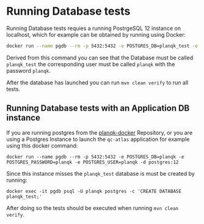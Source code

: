 # Running Database tests

Running Database tests requies a running PostrgeSQL 12 instance on localhost, which for example can be obtained by running using Docker:
```bash
docker run --name pgdb --rm -p 5432:5432 -e POSTGRES_DB=planqk_test -e POSTGRES_PASSWORD=planqk -e POSTGRES_USER=planqk -d postgres:12
```

Derived from this command you can see that the Database must be called `planqk_test` the corresponding user must be called `planqk` with the password `planqk`.

After the database has launched you can run `mvn clean verify` to run all tests.

## Running Database tests with an Application DB instance

If you are running postgres from the [planqk-docker](https://github.com/PlanQK/planqk-docker) Repository, or you are using a Postgres Instance to launch the `qc-atlas` application for example using this docker command: 
```
docker run --name pgdb --rm -p 5432:5432 -e POSTGRES_DB=planqk -e POSTGRES_PASSWORD=planqk -e POSTGRES_USER=planqk -d postgres:12
```

Since this instance misses the `planqk_test` database is must be created by running:
```
docker exec -it pgdb psql -U planqk postgres -c 'CREATE DATABASE planqk_test;'
```

After doing so the tests should be executed when running `mvn clean verify`.